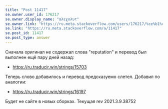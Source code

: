 ```yaml
---
title: "Post 11417"
se.owner.user_id: 176217
se.owner.display_name: "αλεχολυτ"
se.owner.link: "https://ru.meta.stackoverflow.com/users/176217/%ce%b1%ce%bb%ce%b5%cf%87%ce%bf%ce%bb%cf%85%cf%84"
se.link: "https://ru.meta.stackoverflow.com/a/11417"
se.post_id: 11417
se.post_type: answer
---
```

<p>Сначала оригинал не содержал слова &quot;reputation&quot; и перевод был выполнен ещё пару дней назад:</p>
<ul>
<li><a href="https://ru.traducir.win/strings/15703" rel="nofollow noreferrer">https://ru.traducir.win/strings/15703</a></li>
</ul>
<p>Теперь слово добавилось и перевод предсказуемо слетел. Добавил по аналогии:</p>
<ul>
<li><a href="https://ru.traducir.win/strings/16197" rel="nofollow noreferrer">https://ru.traducir.win/strings/16197</a></li>
</ul>
<p>Будет не сайте в новых сборках. Текущая  rev 2021.3.9.38752</p>
